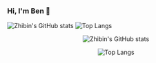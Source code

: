 ### Hi, I'm Ben 👋

<!--
**zbl14/zbl14** is a ✨ _special_ ✨ repository because its `README.md` (this file) appears on your GitHub profile.

Here are some ideas to get you started:

- 🔭 I’m currently working on ...
- 🌱 I’m currently learning ...
- 👯 I’m looking to collaborate on ...
- 🤔 I’m looking for help with ...
- 💬 Ask me about ...
- 📫 How to reach me: ...
- 😄 Pronouns: ...
- ⚡ Fun fact: ...
-->


![Zhibin's GitHub stats](https://github-readme-stats-zbl14.vercel.app/api?username=zbl14&show_icons=true&count_private=true&hide_rank=true&card_width=500)
![Top Langs](https://github-readme-stats-zbl14.vercel.app/api/top-langs/?username=zbl14&layout=compact&card_width=500)

<p align="center">
  <img src="https://github-readme-stats-zbl14.vercel.app/api?username=zbl14&show_icons=true&count_private=true&hide_rank=true&card_width=500" alt="Zhibin's GitHub stats"/>
</p>
<p align="center">
  <img src="https://github-readme-stats-zbl14.vercel.app/api/top-langs/?username=zbl14&layout=compact&card_width=500" alt="Top Langs"/>
</p>

